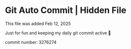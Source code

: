 # Git Auto Commit | Hidden File

This file was added Feb 12, 2025

Just for fun and keeping my daily git commit active 🤪

commit number: 3276274

